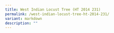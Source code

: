 ```yaml
---
title: West Indian Locust Tree (HT 2014 231)
permalink: /west-indian-locust-tree-ht-2014-231/
variant: markdown
description: ""
---
```

